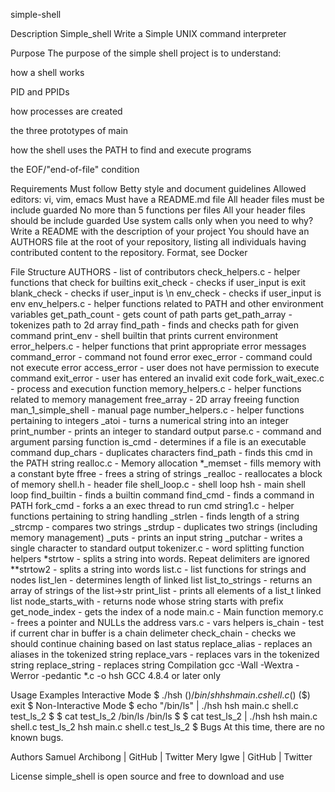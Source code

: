 simple-shell

Description
Simple_shell Write a Simple UNIX command interpreter

Purpose
The purpose of the simple shell project is to understand:



how a shell works

PID and PPIDs

how processes are created

the three prototypes of main

how the shell uses the PATH to find and execute programs

the EOF/"end-of-file" condition

Requirements
Must follow Betty style and document guidelines
Allowed editors: vi, vim, emacs
Must have a README.md file
All header files must be include guarded
No more than 5 functions per files
All your header files should be include guarded
Use system calls only when you need to why?
Write a README with the description of your project
You should have an AUTHORS file at the root of your repository, listing all individuals having contributed content to the repository. Format, see Docker

File Structure
AUTHORS - list of contributors
check_helpers.c - helper functions that check for builtins
exit_check - checks if user_input is exit
blank_check - checks if user_input is \n
env_check - checks if user_input is env
env_helpers.c - helper functions related to PATH and other environment variables
get_path_count - gets count of path parts
get_path_array - tokenizes path to 2d array
find_path - finds and checks path for given command
print_env - shell builtin that prints current environment
error_helpers.c - helper functions that print appropriate error messages
command_error - command not found error
exec_error - command could not execute error
access_error - user does not have permission to execute command
exit_error - user has entered an invalid exit code
fork_wait_exec.c - process and execution function
memory_helpers.c - helper functions related to memory management
free_array - 2D array freeing function
man_1_simple_shell - manual page
number_helpers.c - helper functions pertaining to integers
_atoi - turns a numerical string into an integer
print_number - prints an integer to standard output
parse.c - command and argument parsing function
is_cmd - determines if a file is an executable command
dup_chars - duplicates characters
find_path - finds this cmd in the PATH string
realloc.c - Memory allocation
*_memset - fills memory with a constant byte
ffree - frees a string of strings
_realloc - reallocates a block of memory
shell.h - header file
shell_loop.c - shell loop
hsh - main shell loop
find_builtin - finds a builtin command
find_cmd - finds a command in PATH
fork_cmd - forks a an exec thread to run cmd
string1.c - helper functions pertaining to string handling
_strlen - finds length of a string
_strcmp - compares two strings
_strdup - duplicates two strings (including memory management)
_puts - prints an input string
_putchar - writes a single character to standard output
tokenizer.c - word splitting function helpers
*strtow - splits a string into words. Repeat delimiters are ignored
**strtow2 - splits a string into words
list.c - list functions for strings and nodes
list_len - determines length of linked list
list_to_strings - returns an array of strings of the list->str
print_list - prints all elements of a list_t linked list
node_starts_with - returns node whose string starts with prefix
get_node_index - gets the index of a node
main.c - Main function
memory.c - frees a pointer and NULLs the address
vars.c - vars helpers
is_chain - test if current char in buffer is a chain delimeter
check_chain - checks we should continue chaining based on last status
replace_alias - replaces an aliases in the tokenized string
replace_vars - replaces vars in the tokenized string
replace_string - replaces string
Compilation
gcc -Wall -Wextra -Werror -pedantic *.c -o hsh GCC 4.8.4 or later only

Usage Examples
Interactive Mode
$ ./hsh
($) /bin/sh
hsh main.c shell.c 
($)
($) exit
$
Non-Interactive Mode
$ echo "/bin/ls" | ./hsh
hsh main.c shell.c test_ls_2
$
$ cat test_ls_2
/bin/ls
/bin/ls
$
$ cat test_ls_2 | ./hsh
hsh main.c shell.c test_ls_2
hsh main.c shell.c test_ls_2
$
Bugs
At this time, there are no known bugs.

Authors
Samuel Archibong | GitHub | Twitter Mery Igwe | GitHub | Twitter

License
simple_shell is open source and free to download and use
